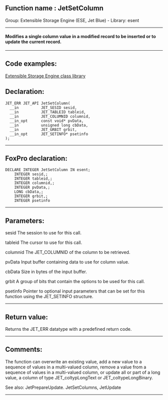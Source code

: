 
## Function name : JetSetColumn
Group: Extensible Storage Engine (ESE, Jet Blue) - Library: esent    
***  


#### Modifies a single column value in a modified record to be inserted or to update the current record.
***  


## Code examples:
[Extensible Storage Engine class library](../../samples/sample_532.md)  

## Declaration:
```foxpro  
JET_ERR JET_API JetSetColumn(
  __in          JET_SESID sesid,
  __in          JET_TABLEID tableid,
  __in          JET_COLUMNID columnid,
  __in_opt      const void* pvData,
  __in          unsigned long cbData,
  __in          JET_GRBIT grbit,
  __in_opt      JET_SETINFO* psetinfo
);  
```  
***  


## FoxPro declaration:
```foxpro  
DECLARE INTEGER JetSetColumn IN esent;
	INTEGER sesid,;
	INTEGER tableid,;
	INTEGER columnid,;
	INTEGER pvData,;
	LONG cbData,;
	INTEGER grbit,;
	INTEGER psetinfo  
```  
***  


## Parameters:
sesid 
The session to use for this call.

tableid 
The cursor to use for this call.

columnid 
The JET_COLUMNID of the column to be retrieved.

pvData 
Input buffer containing data to use for column value.

cbData 
Size in bytes of the input buffer.

grbit 
A group of bits that contain the options to be used for this call.

psetinfo 
Pointer to optional input parameters that can be set for this function using the JET_SETINFO structure.  
***  


## Return value:
Returns the JET_ERR datatype with a predefined return code.  
***  


## Comments:
The function can overwrite an existing value, add a new value to a sequence of values in a multi-valued column, remove a value from a sequence of values in a multi-valued column, or update all or part of a long value, a column of type JET_coltypLongText or JET_coltypeLongBinary.   
  
See also: JetPrepareUpdate. JetSetColumns, JetUpdate   
  
***  

